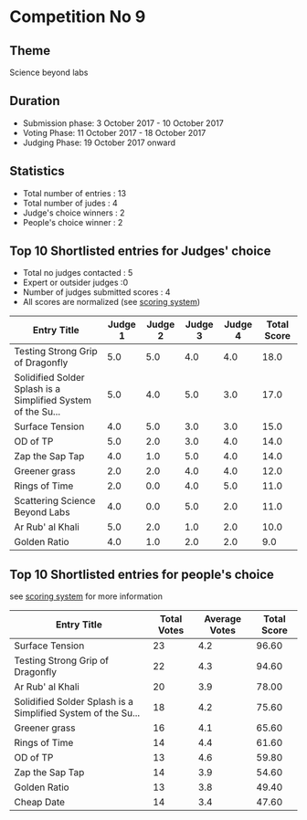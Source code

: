 # Competition No 9
## Theme
Science beyond labs
## Duration
* Submission phase: 3 October 2017 - 10 October 2017
* Voting Phase: 11 October 2017 - 18 October 2017
* Judging Phase: 19 October 2017 onward
## Statistics
* Total number of entries : 13
* Total number of judes : 4
* Judge's choice winners : 2
* People's choice winner : 2

## Top 10 Shortlisted entries for Judges' choice

* Total no judges contacted : 5
* Expert or outsider judges :0
* Number of judges submitted scores : 4
* All scores are normalized (see [scoring system](https://github.com/photography-ncbs/competition/blob/master/scoring.md))

| Entry Title |Judge 1 |Judge 2 |Judge 3 |Judge 4 | Total Score |
| --- | --- | --- | --- | --- | ---|
| Testing Strong Grip of Dragonfly | 5.0 | 5.0 | 4.0 | 4.0 | 18.0 |
| Solidified Solder Splash is a Simplified System of the Su... | 5.0 | 4.0 | 5.0 | 3.0 | 17.0 |
| Surface Tension | 4.0 | 5.0 | 3.0 | 3.0 | 15.0 |
| OD of TP | 5.0 | 2.0 | 3.0 | 4.0 | 14.0 |
| Zap the Sap Tap | 4.0 | 1.0 | 5.0 | 4.0 | 14.0 |
| Greener grass | 2.0 | 2.0 | 4.0 | 4.0 | 12.0 |
| Rings of Time | 2.0 | 0.0 | 4.0 | 5.0 | 11.0 |
| Scattering Science Beyond Labs | 4.0 | 0.0 | 5.0 | 2.0 | 11.0 |
| Ar Rub' al Khali | 5.0 | 2.0 | 1.0 | 2.0 | 10.0 |
| Golden Ratio | 4.0 | 1.0 | 2.0 | 2.0 | 9.0 |

## Top 10 Shortlisted entries for people's choice

see [scoring system](https://github.com/photography-ncbs/competition/blob/master/scoring.md) for more information 

| Entry Title | Total Votes | Average Votes | Total Score |
| --- | --- |--- |--- |
| Surface Tension | 23 | 4.2 | 96.60 |
| Testing Strong Grip of Dragonfly | 22 | 4.3 | 94.60 |
| Ar Rub' al Khali | 20 | 3.9 | 78.00 |
| Solidified Solder Splash is a Simplified System of the Su... | 18 | 4.2 | 75.60 |
| Greener grass | 16 | 4.1 | 65.60 |
| Rings of Time | 14 | 4.4 | 61.60 |
| OD of TP | 13 | 4.6 | 59.80 |
| Zap the Sap Tap | 14 | 3.9 | 54.60 |
| Golden Ratio  | 13 | 3.8 | 49.40 |
| Cheap Date | 14 | 3.4 | 47.60 |
